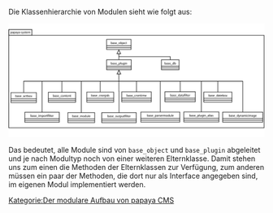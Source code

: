 
Die Klassenhierarchie von Modulen sieht wie folgt aus:

![File: Klassenhierarchie von Modulen](../images/PapayaPluginsBaseSystem.png)

Das bedeutet, alle Module sind von `base_object` und `base_plugin` abgeleitet und je nach Modultyp noch von einer weiteren Elternklasse. Damit stehen uns zum einen die Methoden der Elternklassen zur Verfügung, zum anderen müssen ein paar der Methoden, die dort nur als Interface angegeben sind, im eigenen Modul implementiert werden. 

[Kategorie:Der modulare Aufbau von papaya CMS](export_de/Kategorie:Der_modulare_Aufbau_von_papaya_CMS.md)
